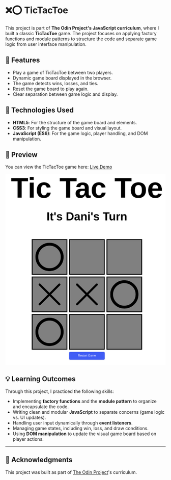 # ❌⭕ TicTacToe

This project is part of **The Odin Project's JavaScript curriculum**, where I built a classic **TicTacToe** game. The project focuses on applying factory functions and module patterns to structure the code and separate game logic from user interface manipulation.

## 🌟 Features

- Play a game of TicTacToe between two players.
- Dynamic game board displayed in the browser.
- The game detects wins, losses, and ties.
- Reset the game board to play again.
- Clear separation between game logic and display.

## 🚀 Technologies Used

- **HTML5**: For the structure of the game board and elements.
- **CSS3**: For styling the game board and visual layout.
- **JavaScript (ES6)**: For the game logic, player handling, and DOM manipulation.

## 📸 Preview

You can view the TicTacToe game here: [Live Demo](https://mrswizzer.github.io/odin-tic-tac-toe)

![Preview](./preview-pics/preview.png)

## 💡 Learning Outcomes

Through this project, I practiced the following skills:

- Implementing **factory functions** and the **module pattern** to organize and encapsulate the code.
- Writing clean and modular **JavaScript** to separate concerns (game logic vs. UI updates).
- Handling user input dynamically through **event listeners**.
- Managing game states, including win, loss, and draw conditions.
- Using **DOM manipulation** to update the visual game board based on player actions.

---

## 🔗 Acknowledgments

This project was built as part of [The Odin Project](https://www.theodinproject.com/)'s curriculum.

